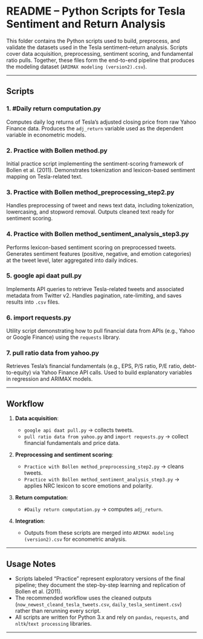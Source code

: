 # README – Python Scripts for Tesla Sentiment and Return Analysis  

This folder contains the Python scripts used to build, preprocess, and validate the datasets used in the Tesla sentiment–return analysis. Scripts cover data acquisition, preprocessing, sentiment scoring, and fundamental ratio pulls. Together, these files form the end-to-end pipeline that produces the modeling dataset (`ARIMAX modeling (version2).csv`).  

---

## Scripts  

### 1. **#Daily return computation.py**  
Computes daily log returns of Tesla’s adjusted closing price from raw Yahoo Finance data. Produces the `adj_return` variable used as the dependent variable in econometric models.  

### 2. **Practice with Bollen method.py**  
Initial practice script implementing the sentiment-scoring framework of Bollen et al. (2011). Demonstrates tokenization and lexicon-based sentiment mapping on Tesla-related text.  

### 3. **Practice with Bollen method_preprocessing_step2.py**  
Handles preprocessing of tweet and news text data, including tokenization, lowercasing, and stopword removal. Outputs cleaned text ready for sentiment scoring.  

### 4. **Practice with Bollen method_sentiment_analysis_step3.py**  
Performs lexicon-based sentiment scoring on preprocessed tweets. Generates sentiment features (positive, negative, and emotion categories) at the tweet level, later aggregated into daily indices.  

### 5. **google api daat pull.py**  
Implements API queries to retrieve Tesla-related tweets and associated metadata from Twitter v2. Handles pagination, rate-limiting, and saves results into `.csv` files.  

### 6. **import requests.py**  
Utility script demonstrating how to pull financial data from APIs (e.g., Yahoo or Google Finance) using the `requests` library.  

### 7. **pull ratio data from yahoo.py**  
Retrieves Tesla’s financial fundamentals (e.g., EPS, P/S ratio, P/E ratio, debt-to-equity) via Yahoo Finance API calls. Used to build explanatory variables in regression and ARIMAX models.  

---

## Workflow  

1. **Data acquisition**:  
   - `google api daat pull.py` → collects tweets.  
   - `pull ratio data from yahoo.py` and `import requests.py` → collect financial fundamentals and price data.  

2. **Preprocessing and sentiment scoring**:  
   - `Practice with Bollen method_preprocessing_step2.py` → cleans tweets.  
   - `Practice with Bollen method_sentiment_analysis_step3.py` → applies NRC lexicon to score emotions and polarity.  

3. **Return computation**:  
   - `#Daily return computation.py` → computes `adj_return`.  

4. **Integration**:  
   - Outputs from these scripts are merged into `ARIMAX modeling (version2).csv` for econometric analysis.  

---

## Usage Notes  

- Scripts labeled “Practice” represent exploratory versions of the final pipeline; they document the step-by-step learning and replication of Bollen et al. (2011).  
- The recommended workflow uses the cleaned outputs (`now_newest_cleand_tesla_tweets.csv`, `daily_tesla_sentiment.csv`) rather than rerunning every script.  
- All scripts are written for Python 3.x and rely on `pandas`, `requests`, and `nltk`/`text processing` libraries.  

---
